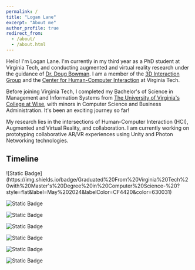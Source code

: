 ```yaml
---
permalink: /
title: "Logan Lane"
excerpt: "About me"
author_profile: true
redirect_from: 
  - /about/
  - /about.html
---
```


Hello! I'm Logan Lane. I'm currently in my third year as a PhD student at Virginia Tech, and conducting augmented and virtual reality research under the guidance of [Dr. Doug Bowman](https://wordpress.cs.vt.edu/3digroup/author/dbowman/). I am a member of the [3D Interaction Group](https://wordpress.cs.vt.edu/3digroup/) and the [Center for Human-Computer Interaction](https://hci.icat.vt.edu) at Virginia Tech.

Before joining Virginia Tech, I completed my Bachelor's of Science in Management and Information Systems from [The University of Virginia's College at Wise](https://www.uvawise.edu), with minors in Computer Science and Business Administration. It's been an exciting journey so far!

My research lies in the intersections of Human-Computer Interaction (HCI), Augmented and Virtual Reality, and collaboration. I am currently working on prototyping collaborative AR/VR experiences using Unity and Photon Networking technologies. 

<h2>Timeline</h2>
![Static Badge](https://img.shields.io/badge/Graduated%20From%20Virginia%20Tech%20with%20Master's%20Degree%20in%20Computer%20Science-%20?style=flat&label=May%202024&labelColor=CF4420&color=630031)

![Static Badge](https://img.shields.io/badge/Joined%20NASA%20as%20a%20Human%20Factors%20AR%2FVR%20Engineering%20Intern-%20?style=flat&label=June%202024&labelColor=CF4420&color=630031)

![Static Badge](https://img.shields.io/badge/Presented%203DUI%20Contest%20Entry%20at%20IEEE%20VR%202024-%20?style=flat&label=March%202024&labelColor=CF4420&color=630031)

![Static Badge](https://img.shields.io/badge/Led%20Team%20to%20Create%20Entry%20for%20IEEE%20VR%202024%203DUI%20Contest-%20?style=flat&label=February%202024&labelColor=CF4420&color=630031)

![Static Badge](https://img.shields.io/badge/Passed%20Ph.D.%20Qualifying%20Exam-%20?style=flat&label=March%202023&labelColor=CF4420&color=630031)

![Static Badge](https://img.shields.io/badge/Joined%20the%203D%20Interaction%20Group-%20?style=flat&label=December%202021&labelColor=CF4420&color=630031)

![Static Badge](https://img.shields.io/badge/Joined%20Virginia%20Tech%20as%20a%20Ph.D%20Student-%20?style=flat&label=August%202021&labelColor=CF4420&color=630031)


